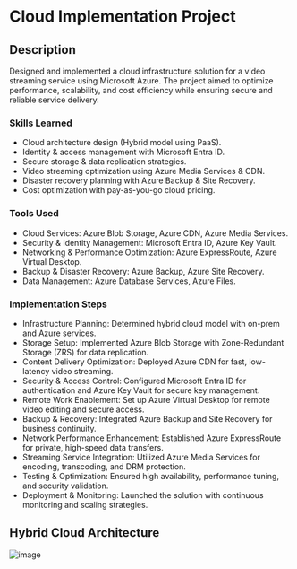 # Cloud Implementation Project

## Description
Designed and implemented a cloud infrastructure solution for a video streaming service using Microsoft Azure. The project aimed to optimize performance, scalability, and cost efficiency while ensuring secure and reliable service delivery.


### Skills Learned

- Cloud architecture design (Hybrid model using PaaS).
- Identity & access management with Microsoft Entra ID.
- Secure storage & data replication strategies.
- Video streaming optimization using Azure Media Services & CDN.
- Disaster recovery planning with Azure Backup & Site Recovery.
- Cost optimization with pay-as-you-go cloud pricing.
  
### Tools Used

- Cloud Services: Azure Blob Storage, Azure CDN, Azure Media Services.
- Security & Identity Management: Microsoft Entra ID, Azure Key Vault.
- Networking & Performance Optimization: Azure ExpressRoute, Azure Virtual Desktop.
- Backup & Disaster Recovery: Azure Backup, Azure Site Recovery.
- Data Management: Azure Database Services, Azure Files.


### Implementation Steps

- Infrastructure Planning: Determined hybrid cloud model with on-prem and Azure services.
- Storage Setup: Implemented Azure Blob Storage with Zone-Redundant Storage (ZRS) for data replication.
- Content Delivery Optimization: Deployed Azure CDN for fast, low-latency video streaming.
- Security & Access Control: Configured Microsoft Entra ID for authentication and Azure Key Vault for secure key management.
- Remote Work Enablement: Set up Azure Virtual Desktop for remote video editing and secure access.
- Backup & Recovery: Integrated Azure Backup and Site Recovery for business continuity.
- Network Performance Enhancement: Established Azure ExpressRoute for private, high-speed data transfers.
- Streaming Service Integration: Utilized Azure Media Services for encoding, transcoding, and DRM protection.
- Testing & Optimization: Ensured high availability, performance tuning, and security validation.
- Deployment & Monitoring: Launched the solution with continuous monitoring and scaling strategies.
  
## Hybrid Cloud Architecture


![image](https://github.com/user-attachments/assets/1a697fcd-b6a7-447b-badc-443ec9b16223)
